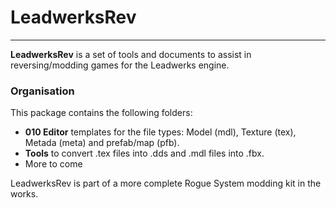 # LeadwerksRev
---

**LeadwerksRev** is a set of tools and documents to assist in reversing/modding games for the Leadwerks engine.

### Organisation ###

This package contains the following folders:

- **010 Editor** templates for the file types: Model (mdl), Texture (tex), Metada (meta) and prefab/map (pfb).
- **Tools** to convert .tex files into .dds and .mdl files into .fbx.
- More to come

LeadwerksRev is part of a more complete Rogue System modding kit in the works. 

